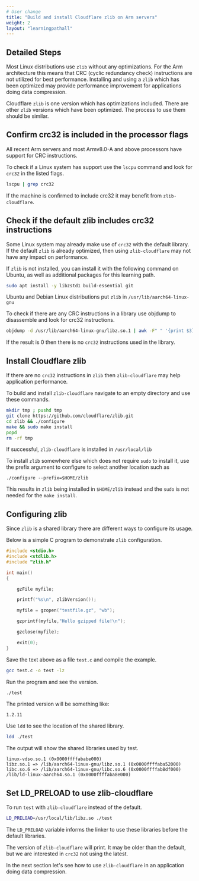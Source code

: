 ```yaml
---
# User change
title: "Build and install Cloudflare zlib on Arm servers"
weight: 2
layout: "learningpathall"
---
```


## Detailed Steps

Most Linux distributions use `zlib` without any optimizations. For the Arm architecture this means that CRC (cyclic redundancy check) instructions are not utilized for best performance. Installing and using a `zlib` which has been optimized may provide performance improvement for applications doing data compression. 

Cloudflare `zlib` is one version which has optimizations included. There are other `zlib` versions which have been optimized. The process to use them should be similar.

## Confirm crc32 is included in the processor flags

All recent Arm servers and most Armv8.0-A and above processors have support for CRC instructions. 

To check if a Linux system has support use the `lscpu` command and look for `crc32` in the listed flags.
```bash { ret_code="0" }
lscpu | grep crc32
```

If the machine is confirmed to include crc32 it may benefit from `zlib-cloudflare`. 

## Check if the default zlib includes crc32 instructions

Some Linux system may already make use of `crc32` with the default library. If the default `zlib` is already optimized, then using `zlib-cloudflare` may not have any impact on performance. 

If `zlib` is not installed, you can install it with the following command on Ubuntu, as well as additional packages for this learning path. 

```bash
sudo apt install -y libzstd1 build-essential git
```

Ubuntu and Debian Linux distributions put `zlib` in `/usr/lib/aarch64-linux-gnu`

To check if there are any CRC instructions in a library use objdump to disassemble and look for crc32 instructions. 

```bash
objdump -d /usr/lib/aarch64-linux-gnu/libz.so.1 | awk -F" " '{print $3}' | grep crc32 | wc -l
```

If the result is 0 then there is no `crc32` instructions used in the library. 

## Install Cloudflare zlib

If there are no `crc32` instructions in `zlib` then `zlib-cloudflare` may help application performance. 

To build and install `zlib-cloudflare` navigate to an empty directory and use these commands.

```bash
mkdir tmp ; pushd tmp
git clone https://github.com/cloudflare/zlib.git
cd zlib && ./configure 
make && sudo make install
popd
rm -rf tmp
```

If successful, `zlib-cloudflare` is installed in `/usr/local/lib`

To install `zlib` somewhere else which does not require `sudo` to install it, use the prefix argument to configure to select another location such as 
```console
./configure --prefix=$HOME/zlib
```
This results in `zlib` being installed in `$HOME/zlib` instead and the `sudo` is not needed for the `make install`.

## Configuring zlib

Since `zlib` is a shared library there are different ways to configure its usage. 

Below is a simple C program to demonstrate `zlib` configuration.

```C { file_name="test.c" }
#include <stdio.h>
#include <stdlib.h>
#include "zlib.h"

int main()
{

    gzFile myfile;

    printf("%s\n", zlibVersion());

    myfile = gzopen("testfile.gz", "wb");

    gzprintf(myfile,"Hello gzipped file!\n");

    gzclose(myfile);

    exit(0);
}
```

Save the text above as a file `test.c` and compile the example.

```bash
gcc test.c -o test -lz
```

Run the program and see the version.

```bash
./test
```

The printed version will be something like:
```console
1.2.11
```

Use `ldd` to see the location of the shared library.
```bash
ldd ./test
```

The output will show the shared libraries used by test.
```console
linux-vdso.so.1 (0x0000ffffababe000)
libz.so.1 => /lib/aarch64-linux-gnu/libz.so.1 (0x0000ffffaba52000)
libc.so.6 => /lib/aarch64-linux-gnu/libc.so.6 (0x0000ffffab8df000)
/lib/ld-linux-aarch64.so.1 (0x0000ffffaba8e000)
```

## Set LD_PRELOAD to use zlib-cloudflare

To run `test` with `zlib-cloudflare` instead of the default.

```bash
LD_PRELOAD=/usr/local/lib/libz.so ./test
```

The `LD_PRELOAD` variable informs the linker to use these libraries before the default libraries. 

The version of `zlib-cloudflare` will print. It may be older than the default, but we are interested in `crc32` not using the latest.

In the next section let's see how to use `zlib-cloudflare` in an application doing data compression. 


